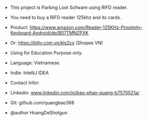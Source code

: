 * This project is Parking Loot Sofware using RIFD reader.
* You need to buy a RIFD reader 125khz and its cards.
* Product: https://www.amazon.com/Reader-125KHz-Proximity-Keyboard-Android/dp/B07TMNZPXK
* Or: https://bitly.com.vn/kls2cs (Shopee VN)
* Using for Education Purpose only.
* Language: Vietnamese.
* Indle: IntelliJ IDEA
* Contact Infor:

* Linkedin: www.linkedin.com/in/bao-phan-quang-b7570521a/

* Git: github.com/quangbao368
* @author HoangDeShotgun
 
